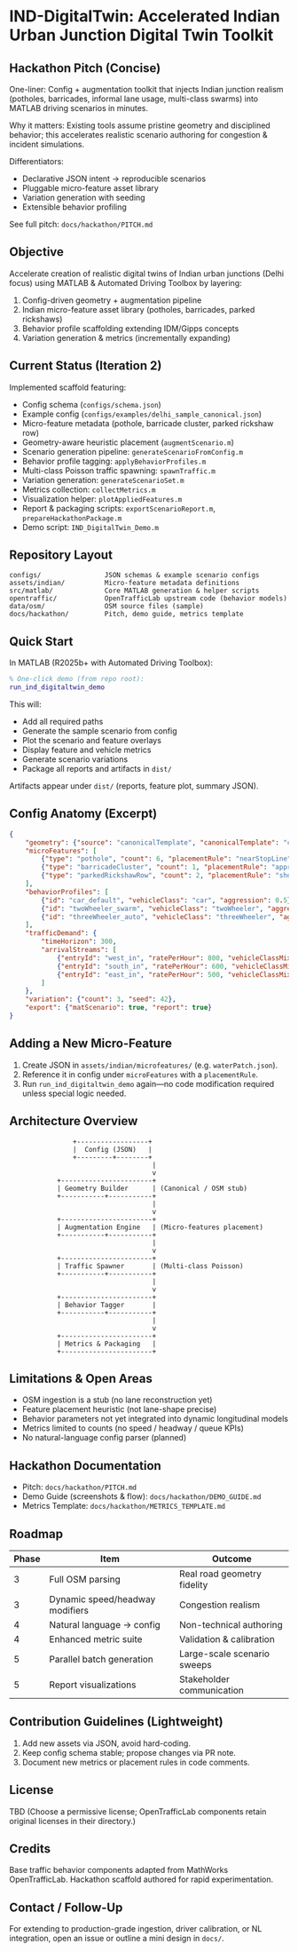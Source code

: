 IND-DigitalTwin: Accelerated Indian Urban Junction Digital Twin Toolkit
======================================================================

Hackathon Pitch (Concise)
------------------------
One-liner: Config + augmentation toolkit that injects Indian junction realism (potholes, barricades, informal lane usage, multi-class swarms) into MATLAB driving scenarios in minutes.

Why it matters: Existing tools assume pristine geometry and disciplined behavior; this accelerates realistic scenario authoring for congestion & incident simulations.

Differentiators:
- Declarative JSON intent → reproducible scenarios
- Pluggable micro-feature asset library
- Variation generation with seeding
- Extensible behavior profiling

See full pitch: `docs/hackathon/PITCH.md`

Objective
---------
Accelerate creation of realistic digital twins of Indian urban junctions (Delhi focus) using MATLAB & Automated Driving Toolbox by layering:
1. Config-driven geometry + augmentation pipeline
2. Indian micro-feature asset library (potholes, barricades, parked rickshaws)
3. Behavior profile scaffolding extending IDM/Gipps concepts
4. Variation generation & metrics (incrementally expanding)

Current Status (Iteration 2)
---------------------------
Implemented scaffold featuring:
- Config schema (`configs/schema.json`)
- Example config (`configs/examples/delhi_sample_canonical.json`)
- Micro-feature metadata (pothole, barricade cluster, parked rickshaw row)
- Geometry-aware heuristic placement (`augmentScenario.m`)
- Scenario generation pipeline: `generateScenarioFromConfig.m`
- Behavior profile tagging: `applyBehaviorProfiles.m`
- Multi-class Poisson traffic spawning: `spawnTraffic.m`
- Variation generation: `generateScenarioSet.m`
- Metrics collection: `collectMetrics.m`
- Visualization helper: `plotAppliedFeatures.m`
- Report & packaging scripts: `exportScenarioReport.m`, `prepareHackathonPackage.m`
- Demo script: `IND_DigitalTwin_Demo.m`

Repository Layout
-----------------
```
configs/                JSON schemas & example scenario configs
assets/indian/          Micro-feature metadata definitions
src/matlab/             Core MATLAB generation & helper scripts
opentraffic/            OpenTrafficLab upstream code (behavior models)
data/osm/               OSM source files (sample)
docs/hackathon/         Pitch, demo guide, metrics template
```

Quick Start
-----------
In MATLAB (R2025b+ with Automated Driving Toolbox):
```matlab
% One-click demo (from repo root):
run_ind_digitaltwin_demo
```

This will:
- Add all required paths
- Generate the sample scenario from config
- Plot the scenario and feature overlays
- Display feature and vehicle metrics
- Generate scenario variations
- Package all reports and artifacts in `dist/`

Artifacts appear under `dist/` (reports, feature plot, summary JSON).

Config Anatomy (Excerpt)
------------------------
```json
{
	"geometry": {"source": "canonicalTemplate", "canonicalTemplate": "canonical_junction"},
	"microFeatures": [
		{"type": "pothole", "count": 6, "placementRule": "nearStopLine"},
		{"type": "barricadeCluster", "count": 1, "placementRule": "approachNorth"},
		{"type": "parkedRickshawRow", "count": 2, "placementRule": "shoulderEast"}
	],
	"behaviorProfiles": [
		{"id": "car_default", "vehicleClass": "car", "aggression": 0.5},
		{"id": "twoWheeler_swarm", "vehicleClass": "twoWheeler", "aggression": 0.7},
		{"id": "threeWheeler_auto", "vehicleClass": "threeWheeler", "aggression": 0.55}
	],
	"trafficDemand": {
		"timeHorizon": 300,
		"arrivalStreams": [
			{"entryId": "west_in", "ratePerHour": 800, "vehicleClassMix": {"car": 0.4, "twoWheeler": 0.4, "threeWheeler": 0.2}},
			{"entryId": "south_in", "ratePerHour": 600, "vehicleClassMix": {"car": 0.5, "twoWheeler": 0.3, "threeWheeler": 0.2}},
			{"entryId": "east_in", "ratePerHour": 500, "vehicleClassMix": {"car": 0.35, "twoWheeler": 0.5, "threeWheeler": 0.15}}
		]
	},
	"variation": {"count": 3, "seed": 42},
	"export": {"matScenario": true, "report": true}
}
```

Adding a New Micro-Feature
--------------------------
1. Create JSON in `assets/indian/microfeatures/` (e.g. `waterPatch.json`).
2. Reference it in config under `microFeatures` with a `placementRule`.
3. Run `run_ind_digitaltwin_demo` again—no code modification required unless special logic needed.

Architecture Overview
---------------------
```
				+------------------+
				|  Config (JSON)   |
				+---------+--------+
									|
									v
			+-----------------------+
			| Geometry Builder      | (Canonical / OSM stub)
			+-----------+-----------+
									|
									v
			+-----------------------+
			| Augmentation Engine   | (Micro-features placement)
			+-----------+-----------+
									|
									v
			+-----------------------+
			| Traffic Spawner       | (Multi-class Poisson)
			+-----------+-----------+
									|
									v
			+-----------------------+
			| Behavior Tagger       |
			+-----------+-----------+
									|
									v
			+-----------------------+
			| Metrics & Packaging   |
			+-----------------------+
```

Limitations & Open Areas
------------------------
- OSM ingestion is a stub (no lane reconstruction yet)
- Feature placement heuristic (not lane-shape precise)
- Behavior parameters not yet integrated into dynamic longitudinal models
- Metrics limited to counts (no speed / headway / queue KPIs)
- No natural-language config parser (planned)

Hackathon Documentation
-----------------------
- Pitch: `docs/hackathon/PITCH.md`
- Demo Guide (screenshots & flow): `docs/hackathon/DEMO_GUIDE.md`
- Metrics Template: `docs/hackathon/METRICS_TEMPLATE.md`

Roadmap
-------
| Phase | Item | Outcome |
|-------|------|---------|
| 3 | Full OSM parsing | Real road geometry fidelity |
| 3 | Dynamic speed/headway modifiers | Congestion realism |
| 4 | Natural language → config | Non-technical authoring |
| 4 | Enhanced metric suite | Validation & calibration |
| 5 | Parallel batch generation | Large-scale scenario sweeps |
| 5 | Report visualizations | Stakeholder communication |

Contribution Guidelines (Lightweight)
------------------------------------
1. Add new assets via JSON, avoid hard-coding.
2. Keep config schema stable; propose changes via PR note.
3. Document new metrics or placement rules in code comments.

License
-------
TBD (Choose a permissive license; OpenTrafficLab components retain original licenses in their directory.)

Credits
-------
Base traffic behavior components adapted from MathWorks OpenTrafficLab.
Hackathon scaffold authored for rapid experimentation.

Contact / Follow-Up
-------------------
For extending to production-grade ingestion, driver calibration, or NL integration, open an issue or outline a mini design in `docs/`.


